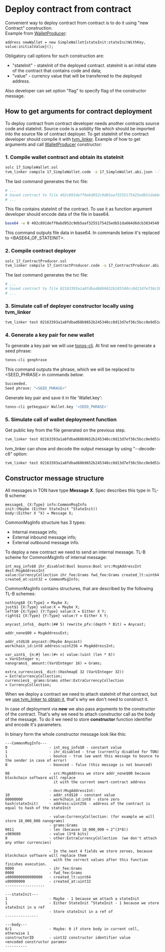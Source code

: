 # Deploy contract from contract

Convenient way to deploy contract from contract is to do it using "new Contract" construction.  
Example from [WalletProducer](https://github.com/tonlabs/samples/blob/master/solidity/17_ContractProducer.sol):

```TVMSolidity
address newWallet = new SimpleWallet{stateInit:stateInitWithKey, value:initialValue}();
```

Obligatory call options for such construction are:

* "stateInit" - stateInit of the deployed contract. stateInit is an initial state of the contract that contains code and data;
* "value" - currency value that will be transferred to the deployed address.

Also developer can set option "flag" to specify flag of the constructor message.

## How to get arguments for contract deployment

To deploy contract from contract developer needs another contracts source code and stateInit. Source code is a solidity file which should be imported into the source file of contract deployer. To get stateInit of the contract developer should compile it with [tvm_linker](https://github.com/tonlabs/TVM-linker).
Example of how to get arguments and call [WalletProducer](https://github.com/tonlabs/samples/blob/master/solidity/17_ContractProducer.sol) constructor:

### 1. Compile wallet contract and obtain its stateInit

```bash
solc 17_SimpleWallet.sol
tvm_linker compile 17_SimpleWallet.code -a 17_SimpleWallet.abi.json --lib PATH_TO_STDLIB_SOL
```

The last command generates the tvc file:

```bash
# ...
# Saved contract to file 492c891deff0abd952c9db5aaf3255175425edb51da664d6dcb3834548f1d155.tvc
# ...
```

This file contains stateInit of the contract. To use it as function argument developer should encode data of the file in base64.

```bash
base64 -w 0 492c891deff0abd952c9db5aaf3255175425edb51da664d6dcb3834548f1d155.tvc
```

This command outputs file data in base64. In commands below it's replaced to <BASE64_OF_STATEINIT>.

### 2. Compile contract deployer

```bash
solc 17_ContractProducer.sol
tvm_linker compile 17_ContractProducer.code -a 17_ContractProducer.abi.json --lib PATH_TO_STDLIB_SOL
```

The last command generates the tvc file:

```bash
# ...
# Saved contract to file 02163393a1a8fdbad68b9652b245340cc0d13d7ef36c5bcc0e9d51ccbf1ad189.tvc
# ...
```

### 3. Simulate call of deployer constructor locally using tvm_linker

```bash
tvm_linker test 02163393a1a8fdbad68b9652b245340cc0d13d7ef36c5bcc0e9d51ccbf1ad189 --abi-json 17_ContractProducer.abi.json --abi-method constructor --abi-params '{"_walletStateInit": "<BASE64_OF_STATEINIT>", "_initialValue": 100000000}'
```

### 4. Generate a key pair for new wallet

To generate a key pair we will use [tonos-cli](https://github.com/tonlabs/tonos-cli).
At first we need to generate a seed phrase:

```bash
tonos-cli genphrase
```

This command outputs the phrase, which we will be replaced to <SEED_PHRASE> in commands below:

```bash
Succeeded.
Seed phrase: "<SEED_PHRASE>"
```

Generate key pair and save it in file 'Wallet.key':

```bash
tonos-cli getkeypair Wallet.key '<SEED_PHRASE>'
```

### 5. Simulate call of wallet deployment function

Get public key from the file generated on the previous step.

```bash
tvm_linker test 02163393a1a8fdbad68b9652b245340cc0d13d7ef36c5bcc0e9d51ccbf1ad189 --abi-json 17_ContractProducer.abi.json --abi-method deployWalletWithPubkey --abi-params '{"pubkey": "0x<PUBKEY>"}'
```

tvm_linker can show and decode the output message by using "--decode-c6" option:

```bash
tvm_linker test 02163393a1a8fdbad68b9652b245340cc0d13d7ef36c5bcc0e9d51ccbf1ad189 --abi-json 17_ContractProducer.abi.json --abi-method deployWalletWithPubkey --abi-params '{"pubkey": "0x<PUBKEY>"}' --decode-c6
```

## Constructor message structure

All messages in TON have type **Message X**. Spec describes this type in TL-B scheme:

```TL-B
message$_ {X:Type} info:CommonMsgInfo
init:(Maybe (Either StateInit ^StateInit))
body:(Either X ^X) = Message X;
```

CommonMsgInfo structure has 3 types:

* Internal message info;
* External inbound message info;
* External outbound message info.

To deploy a new contract we need to send an internal message. TL-B scheme for CommonMsgInfo of internal message:

```TL-B
int_msg_info$0 ihr_disabled:Bool bounce:Bool src:MsgAddressInt dest:MsgAddressInt
value:CurrencyCollection ihr_fee:Grams fwd_fee:Grams created_lt:uint64
created_at:uint32 = CommonMsgInfo;
```

CommonMsgInfo contains structures, that are described by the following TL-B schemes:

```TL-B
nothing$0 {X:Type} = Maybe X;
just$1 {X:Type} value:X = Maybe X;
left$0 {X:Type} {Y:Type} value:X = Either X Y;
right$1 {X:Type} {Y:Type} value:Y = Either X Y;

anycast_info$_ depth:(## 5) rewrite_pfx:(depth * Bit) = Anycast;

addr_none$00 = MsgAddressExt;

addr_std$10 anycast:(Maybe Anycast)
workchain_id:int8 address:uint256 = MsgAddressInt;

var_uint$_ {n:#} len:(#< n) value:(uint (len * 8))
= VarUInteger n;
nanograms$_ amount:(VarUInteger 16) = Grams;

extra_currencies$_ dict:(HashmapE 32 (VarUInteger 32))
= ExtraCurrencyCollection;
currencies$_ grams:Grams other:ExtraCurrencyCollection
= CurrencyCollection;
```

When we deploy a contract we need to attach stateInit of that contract, but we [use tvm_linker to obtain it](#1-compile-wallet-contract-and-obtain-its-stateinit), that's why we don't need to construct it.

In case of deployment via **new** we also pass arguments to the constructor of the contract. That's why we need to attach constructor call as the body of the message. To do it we need to store **constructor** function identifier and encode it's parameters.

In binary form the whole constructor message look like this:

```TVM_Message
---CommonMsgInfo---
0                   - int_msg_info$0 - constant value
1                   - ihr_disabled - true (currently disabled for TON)
1                   - bounce - true (we want this message to bounce to the sender in case of error)
0                   - bounced - false (this message is not bounced)

00                  - src:MsgAddress we store addr_none$00 because blockchain software will replace
                      it with the current smart-contract address

                    - dest:MsgAddressInt:
10                  - addr_std$10 - constant value
00000000            - workchain_id:int8 - store zero
hash(stateInit)     - address:uint256 - address of the contract is equal to hash of the stateInit

                    - value:CurrencyCollection: (for example we will store 10_000_000 nanograms)
                    - grams:Grams
0011                - len (because 10_000_000 < 2^(3*8))
x989680‬             - value (3*8 bits)
0                   - other:ExtraCurrencyCollection  (we don't attach any other currencies)

                    - In the next 4 fields we store zeroes, because blockchain software will replace them
                      with the correct values after this function finishes execution.
0000                - ihr_fee:Grams
0000                - fwd_fee:Grams
x0000000000000000   - created_lt:uint64
x00000000           - created_at:uint32
------------------

---stateInit---
1                   - Maybe - 1 because we attach a stateInit
1                   - Either StateInit ^StateInit - 1 because we store stateInit in a ref
                    - Store stateInit in a ref of
---------------

---body---
0/1                 - Maybe: 0 if store body in current cell, otherwise 1
constructorID       - uint32 constructor identifier value
<encoded constructor params>
----------
```
